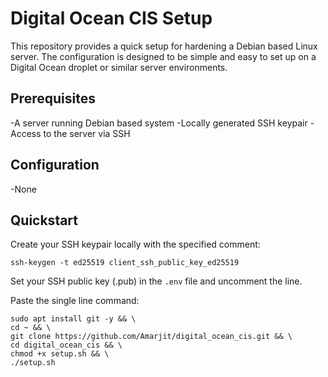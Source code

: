 # Digital Ocean CIS Setup

This repository provides a quick setup for hardening a Debian based Linux server. The configuration is designed to be simple and easy to set up on a Digital Ocean droplet or similar server environments.

## Prerequisites

-A server running Debian based system
-Locally generated SSH keypair
-Access to the server via SSH

## Configuration

-None

## Quickstart

Create your SSH keypair locally with the specified comment:

    ssh-keygen -t ed25519 client_ssh_public_key_ed25519

Set your SSH public key (.pub) in the `.env` file and uncomment the line.

Paste the single line command:

    sudo apt install git -y && \
    cd ~ && \
    git clone https://github.com/Amarjit/digital_ocean_cis.git && \
    cd digital_ocean_cis && \
    chmod +x setup.sh && \
    ./setup.sh
